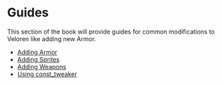 # Guides

This section of the book will provide guides for common modifications to Veloren like adding new Armor.

- [Adding Armor](adding-armor/guide.md)
- [Adding Sprites](adding-sprites/guide.md)
- [Adding Weapons](adding-weapons/guide.md)
- [Using const_tweaker](using-const_tweaker/guide.md)

